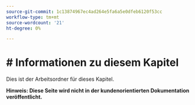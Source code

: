 ```yaml
---
source-git-commit: 1c13874967ec4ad264e5fa6a5e0dfeb6120f53cc
workflow-type: tm+mt
source-wordcount: '21'
ht-degree: 0%

---
```

# # Informationen zu diesem Kapitel

Dies ist der Arbeitsordner für dieses Kapitel.

**Hinweis: Diese Seite wird nicht in der kundenorientierten Dokumentation veröffentlicht.**
